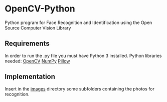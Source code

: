 # OpenCV-Python
Python program for Face Recognition and Identification using the Open Source Computer Vision Library

## Requirements

In order to run the .py file you must have Python 3 installed. 
Python libraries needed: [OpenCV](https://pypi.org/project/opencv-python/) [NumPy](https://numpy.org/install/) [Pillow](https://pypi.org/project/Pillow/)

## Implementation

Insert in the [images](https://github.com/federicovilla55/OpenCV-Python/tree/master/images) directory some subfolders containing the photos for recognition.
